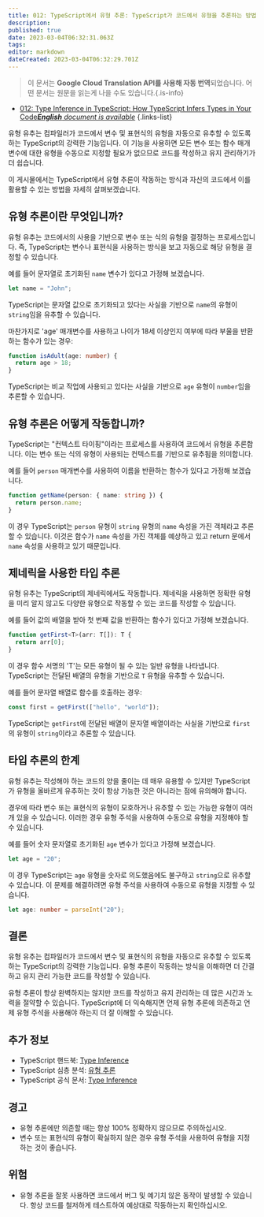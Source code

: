 ```yaml
---
title: 012: TypeScript에서 유형 추론: TypeScript가 코드에서 유형을 추론하는 방법
description: 
published: true
date: 2023-03-04T06:32:31.063Z
tags: 
editor: markdown
dateCreated: 2023-03-04T06:32:29.701Z
---
```


> 이 문서는 **Google Cloud Translation API를 사용해 자동 번역**되었습니다.
어떤 문서는 원문을 읽는게 나을 수도 있습니다.{.is-info}



- [012: Type Inference in TypeScript: How TypeScript Infers Types in Your Code***English** document is available*](/en/Knowledge-base/TypeScript/Learning/012-type-inference-in-typescript-how-typescript-infers-types-in-your-code)
{.links-list}


유형 유추는 컴파일러가 코드에서 변수 및 표현식의 유형을 자동으로 유추할 수 있도록 하는 TypeScript의 강력한 기능입니다. 이 기능을 사용하면 모든 변수 또는 함수 매개변수에 대한 유형을 수동으로 지정할 필요가 없으므로 코드를 작성하고 유지 관리하기가 더 쉽습니다.

이 게시물에서는 TypeScript에서 유형 추론이 작동하는 방식과 자신의 코드에서 이를 활용할 수 있는 방법을 자세히 살펴보겠습니다.

## 유형 추론이란 무엇입니까?

유형 유추는 코드에서의 사용을 기반으로 변수 또는 식의 유형을 결정하는 프로세스입니다. 즉, TypeScript는 변수나 표현식을 사용하는 방식을 보고 자동으로 해당 유형을 결정할 수 있습니다.

예를 들어 문자열로 초기화된 `name` 변수가 있다고 가정해 보겠습니다.

```typescript
let name = "John";
```

TypeScript는 문자열 값으로 초기화되고 있다는 사실을 기반으로 `name`의 유형이 `string`임을 유추할 수 있습니다.

마찬가지로 'age' 매개변수를 사용하고 나이가 18세 이상인지 여부에 따라 부울을 반환하는 함수가 있는 경우:

```typescript
function isAdult(age: number) {
  return age > 18;
}
```

TypeScript는 비교 작업에 사용되고 있다는 사실을 기반으로 `age` 유형이 `number`임을 추론할 수 있습니다.

## 유형 추론은 어떻게 작동합니까?

TypeScript는 "컨텍스트 타이핑"이라는 프로세스를 사용하여 코드에서 유형을 추론합니다. 이는 변수 또는 식의 유형이 사용되는 컨텍스트를 기반으로 유추됨을 의미합니다.

예를 들어 `person` 매개변수를 사용하여 이름을 반환하는 함수가 있다고 가정해 보겠습니다.

```typescript
function getName(person: { name: string }) {
  return person.name;
}
```

이 경우 TypeScript는 `person` 유형이 `string` 유형의 `name` 속성을 가진 객체라고 추론할 수 있습니다. 이것은 함수가 `name` 속성을 가진 객체를 예상하고 있고 return 문에서 `name` 속성을 사용하고 있기 때문입니다.

## 제네릭을 사용한 타입 추론

유형 유추는 TypeScript의 제네릭에서도 작동합니다. 제네릭을 사용하면 정확한 유형을 미리 알지 않고도 다양한 유형으로 작동할 수 있는 코드를 작성할 수 있습니다.

예를 들어 값의 배열을 받아 첫 번째 값을 반환하는 함수가 있다고 가정해 보겠습니다.

```typescript
function getFirst<T>(arr: T[]): T {
  return arr[0];
}
```

이 경우 함수 서명의 'T'는 모든 유형이 될 수 있는 일반 유형을 나타냅니다. TypeScript는 전달된 배열의 유형을 기반으로 `T` 유형을 유추할 수 있습니다.

예를 들어 문자열 배열로 함수를 호출하는 경우:

```typescript
const first = getFirst(["hello", "world"]);
```

TypeScript는 `getFirst`에 전달된 배열이 문자열 배열이라는 사실을 기반으로 `first`의 유형이 `string`이라고 추론할 수 있습니다.

## 타입 추론의 한계

유형 유추는 작성해야 하는 코드의 양을 줄이는 데 매우 유용할 수 있지만 TypeScript가 유형을 올바르게 유추하는 것이 항상 가능한 것은 아니라는 점에 유의해야 합니다.

경우에 따라 변수 또는 표현식의 유형이 모호하거나 유추할 수 있는 가능한 유형이 여러 개 있을 수 있습니다. 이러한 경우 유형 주석을 사용하여 수동으로 유형을 지정해야 할 수 있습니다.

예를 들어 숫자 문자열로 초기화된 `age` 변수가 있다고 가정해 보겠습니다.

```typescript
let age = "20";
```

이 경우 TypeScript는 `age` 유형을 숫자로 의도했음에도 불구하고 `string`으로 유추할 수 있습니다. 이 문제를 해결하려면 유형 주석을 사용하여 수동으로 유형을 지정할 수 있습니다.

```typescript
let age: number = parseInt("20");
```

## 결론

유형 유추는 컴파일러가 코드에서 변수 및 표현식의 유형을 자동으로 유추할 수 있도록 하는 TypeScript의 강력한 기능입니다. 유형 추론이 작동하는 방식을 이해하면 더 간결하고 유지 관리 가능한 코드를 작성할 수 있습니다.

유형 추론이 항상 완벽하지는 않지만 코드를 작성하고 유지 관리하는 데 많은 시간과 노력을 절약할 수 있습니다. TypeScript에 더 익숙해지면 언제 유형 추론에 의존하고 언제 유형 주석을 사용해야 하는지 더 잘 이해할 수 있습니다.

## 추가 정보

- TypeScript 핸드북: [Type Inference](https://www.typescriptlang.org/docs/handbook/type-inference.html)
- TypeScript 심층 분석: [유형 추론](https://basarat.gitbook.io/typescript/type-system/type-inference)
- TypeScript 공식 문서: [Type Inference](https://www.typescriptlang.org/docs/handbook/type-inference.html)

## 경고

- 유형 추론에만 의존할 때는 항상 100% 정확하지 않으므로 주의하십시오.
- 변수 또는 표현식의 유형이 확실하지 않은 경우 유형 주석을 사용하여 유형을 지정하는 것이 좋습니다.

## 위험

- 유형 추론을 잘못 사용하면 코드에서 버그 및 예기치 않은 동작이 발생할 수 있습니다. 항상 코드를 철저하게 테스트하여 예상대로 작동하는지 확인하십시오.